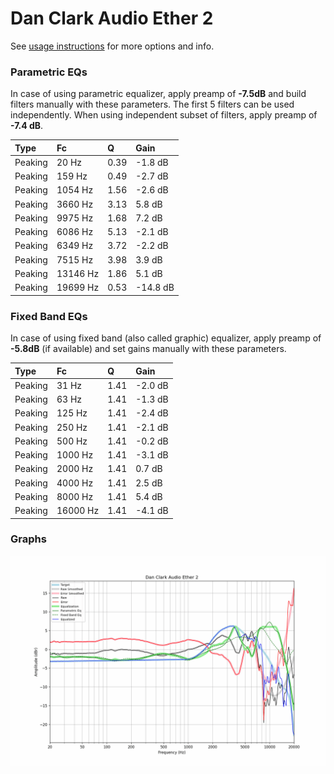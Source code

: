 # Dan Clark Audio Ether 2
See [usage instructions](https://github.com/jaakkopasanen/AutoEq#usage) for more options and info.

### Parametric EQs
In case of using parametric equalizer, apply preamp of **-7.5dB** and build filters manually
with these parameters. The first 5 filters can be used independently.
When using independent subset of filters, apply preamp of **-7.4 dB**.

| Type    | Fc       |    Q | Gain     |
|:--------|:---------|:-----|:---------|
| Peaking | 20 Hz    | 0.39 | -1.8 dB  |
| Peaking | 159 Hz   | 0.49 | -2.7 dB  |
| Peaking | 1054 Hz  | 1.56 | -2.6 dB  |
| Peaking | 3660 Hz  | 3.13 | 5.8 dB   |
| Peaking | 9975 Hz  | 1.68 | 7.2 dB   |
| Peaking | 6086 Hz  | 5.13 | -2.1 dB  |
| Peaking | 6349 Hz  | 3.72 | -2.2 dB  |
| Peaking | 7515 Hz  | 3.98 | 3.9 dB   |
| Peaking | 13146 Hz | 1.86 | 5.1 dB   |
| Peaking | 19699 Hz | 0.53 | -14.8 dB |

### Fixed Band EQs
In case of using fixed band (also called graphic) equalizer, apply preamp of **-5.8dB**
(if available) and set gains manually with these parameters.

| Type    | Fc       |    Q | Gain    |
|:--------|:---------|:-----|:--------|
| Peaking | 31 Hz    | 1.41 | -2.0 dB |
| Peaking | 63 Hz    | 1.41 | -1.3 dB |
| Peaking | 125 Hz   | 1.41 | -2.4 dB |
| Peaking | 250 Hz   | 1.41 | -2.1 dB |
| Peaking | 500 Hz   | 1.41 | -0.2 dB |
| Peaking | 1000 Hz  | 1.41 | -3.1 dB |
| Peaking | 2000 Hz  | 1.41 | 0.7 dB  |
| Peaking | 4000 Hz  | 1.41 | 2.5 dB  |
| Peaking | 8000 Hz  | 1.41 | 5.4 dB  |
| Peaking | 16000 Hz | 1.41 | -4.1 dB |

### Graphs
![](./Dan%20Clark%20Audio%20Ether%202.png)